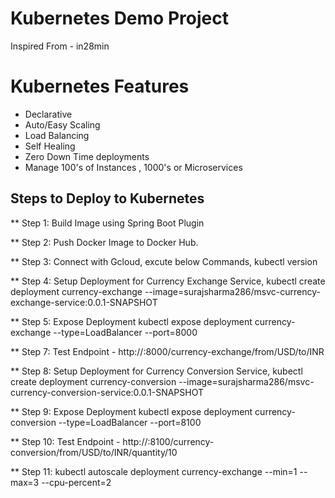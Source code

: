 # Kubernetes Demo Project
Inspired From - in28min

# Kubernetes Features
- Declarative
- Auto/Easy Scaling
- Load Balancing
- Self Healing
- Zero Down Time deployments
- Manage 100's of Instances , 1000's or Microservices

## Steps to Deploy to Kubernetes
** Step 1: Build Image using Spring Boot Plugin

** Step 2: Push Docker Image to Docker Hub.

** Step 3: Connect with Gcloud, excute below Commands,
    kubectl version

** Step 4: Setup Deployment for Currency Exchange Service,
    kubectl create deployment currency-exchange --image=surajsharma286/msvc-currency-exchange-service:0.0.1-SNAPSHOT

** Step 5: Expose Deployment
    kubectl expose deployment currency-exchange --type=LoadBalancer --port=8000

** Step 7: Test Endpoint - http://<Load Balancer IP>:8000/currency-exchange/from/USD/to/INR

** Step 8: Setup Deployment for Currency Conversion Service,
    kubectl create deployment currency-conversion --image=surajsharma286/msvc-currency-conversion-service:0.0.1-SNAPSHOT

** Step 9:  Expose Deployment
    kubectl expose deployment currency-conversion --type=LoadBalancer --port=8100

** Step 10: Test Endpoint - http://<Load Balancer IP>:8100/currency-conversion/from/USD/to/INR/quantity/10

** Step 11:
    kubectl autoscale deployment currency-exchange --min=1 --max=3 --cpu-percent=2